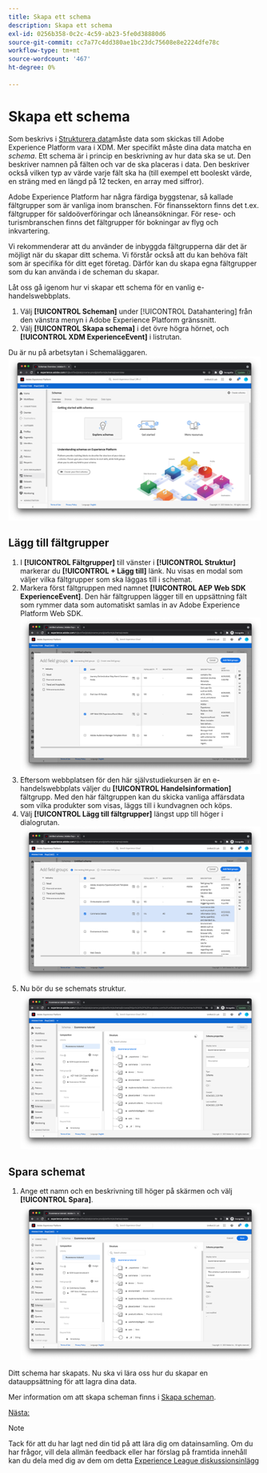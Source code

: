 ```yaml
---
title: Skapa ett schema
description: Skapa ett schema
exl-id: 0256b358-0c2c-4c59-ab23-5fe0d38880d6
source-git-commit: cc7a77c4dd380ae1bc23dc75608e8e2224dfe78c
workflow-type: tm+mt
source-wordcount: '467'
ht-degree: 0%

---
```


# Skapa ett schema

Som beskrivs i [Strukturera data](../structuring-your-data.md)måste data som skickas till Adobe Experience Platform vara i XDM. Mer specifikt måste dina data matcha en _schema_. Ett schema är i princip en beskrivning av hur data ska se ut. Den beskriver namnen på fälten och var de ska placeras i data. Den beskriver också vilken typ av värde varje fält ska ha (till exempel ett booleskt värde, en sträng med en längd på 12 tecken, en array med siffror).

Adobe Experience Platform har några färdiga byggstenar, så kallade fältgrupper som är vanliga inom branschen. För finanssektorn finns det t.ex. fältgrupper för saldoöverföringar och låneansökningar. För rese- och turismbranschen finns det fältgrupper för bokningar av flyg och inkvartering.

Vi rekommenderar att du använder de inbyggda fältgrupperna där det är möjligt när du skapar ditt schema. Vi förstår också att du kan behöva fält som är specifika för ditt eget företag. Därför kan du skapa egna fältgrupper som du kan använda i de scheman du skapar.

Låt oss gå igenom hur vi skapar ett schema för en vanlig e-handelswebbplats.

1. Välj **[!UICONTROL Scheman]** under [!UICONTROL Datahantering] från den vänstra menyn i Adobe Experience Platform gränssnitt.
1. Välj **[!UICONTROL Skapa schema]** i det övre högra hörnet, och **[!UICONTROL XDM ExperienceEvent]** i listrutan.

Du är nu på arbetsytan i Schemaläggaren.
![Schemavy](../assets/schemas-view.png)

## Lägg till fältgrupper

1. I **[!UICONTROL Fältgrupper]** till vänster i **[!UICONTROL Struktur]** markerar du **[!UICONTROL + Lägg till]** länk. Nu visas en modal som väljer vilka fältgrupper som ska läggas till i schemat.
1. Markera först fältgruppen med namnet **[!UICONTROL AEP Web SDK ExperienceEvent]**. Den här fältgruppen lägger till en uppsättning fält som rymmer data som automatiskt samlas in av Adobe Experience Platform Web SDK.
   ![AEP Web SDK mixin](../assets/aep-web-sdk-mixin.png)
1. Eftersom webbplatsen för den här självstudiekursen är en e-handelswebbplats väljer du **[!UICONTROL Handelsinformation]** fältgrupp. Med den här fältgruppen kan du skicka vanliga affärsdata som vilka produkter som visas, läggs till i kundvagnen och köps.
1. Välj **[!UICONTROL Lägg till fältgrupper]** längst upp till höger i dialogrutan.
   ![Blanda handelsdetaljer](../assets/commerce-details-mixin.png)
1. Nu bör du se schemats struktur.
   ![Schema med blandningar](../assets/schema-with-mixins.png)

## Spara schemat

1. Ange ett namn och en beskrivning till höger på skärmen och välj **[!UICONTROL Spara]**.
   ![Schema med namn och beskrivning](../assets/schema-name-description.png)

Ditt schema har skapats. Nu ska vi lära oss hur du skapar en datauppsättning för att lagra dina data.

Mer information om att skapa scheman finns i [Skapa scheman](/help/platform/schemas/create-schemas.md).

[Nästa: ](create-a-dataset.md)

>[!NOTE]
>
>Tack för att du har lagt ned din tid på att lära dig om datainsamling. Om du har frågor, vill dela allmän feedback eller har förslag på framtida innehåll kan du dela med dig av dem om detta [Experience League diskussionsinlägg](https://experienceleaguecommunities.adobe.com/t5/adobe-experience-platform-launch/tutorial-discussion-use-adobe-experience-platform-data/m-p/543877)
